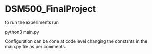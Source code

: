 # DSM500_FinalProject
to run the experiments run 

python3  main.py

Configuration can be done at code level changing the constants in the main.py file as per comments.
